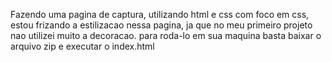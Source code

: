Fazendo uma pagina de captura, utilizando html e css com foco em css,
estou frizando a estilizacao nessa pagina,
ja que no meu primeiro projeto nao utilizei muito a decoracao.
para roda-lo em sua maquina basta baixar o arquivo zip e executar o index.html
